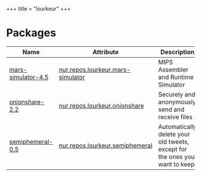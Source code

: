 
+++
title = "lourkeur"
+++

# Packages

Name | Attribute | Description
-----|-----------|------------
[mars-simulator-4.5](http://courses.missouristate.edu/KenVollmar/mars/index.htm)|[nur.repos.lourkeur.mars-simulator](https://github.com/nix-community/nur-combined/tree/master/repos/lourkeur/pkgs/mars-simulator/default.nix#L28)|MIPS Assembler and Runtime Simulator
[onionshare-2.2](https://onionshare.org/)|[nur.repos.lourkeur.onionshare](https://github.com/nix-community/nur-combined/tree/master/repos/lourkeur/pkgs/onionshare/default.nix#L56)|Securely and anonymously send and receive files
[semiphemeral-0.5](https://micahflee.com/2019/06/semiphemeral-automatically-delete-your-old-tweets-except-for-the-ones-you-want-to-keep/)|[nur.repos.lourkeur.semiphemeral](https://github.com/nix-community/nur-combined/tree/master/repos/lourkeur/pkgs/semiphemeral/default.nix#L29)|Automatically delete your old tweets, except for the ones you want to keep
